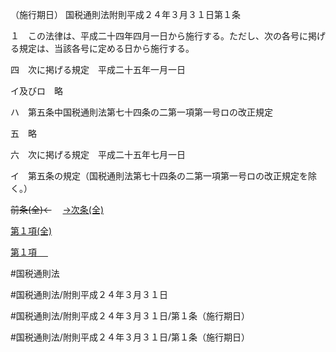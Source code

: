 （施行期日）
国税通則法附則平成２４年３月３１日第１条

１　この法律は、平成二十四年四月一日から施行する。ただし、次の各号に掲げる規定は、当該各号に定める日から施行する。

四　次に掲げる規定　平成二十五年一月一日

イ及びロ　略

ハ　第五条中国税通則法第七十四条の二第一項第一号ロの改正規定

五　略

六　次に掲げる規定　平成二十五年七月一日

イ　第五条の規定（国税通則法第七十四条の二第一項第一号ロの改正規定を除く。）

~~前条(全)←~~　  [→次条(全)](国税通則法＿＿＿＿附則平成２４年３月３１日第７９条_.md)

[第１項(全)](国税通則法＿＿＿＿附則平成２４年３月３１日第１条第１項_.md)  

[第１項 　 ](国税通則法＿＿＿＿附則平成２４年３月３１日第１条第１項.md)  

#国税通則法

#国税通則法/附則平成２４年３月３１日

#国税通則法/附則平成２４年３月３１日/第１条（施行期日）

#国税通則法/附則平成２４年３月３１日/第１条（施行期日）

